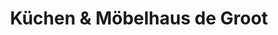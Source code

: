 ---
title: "Küchen & Möbelhaus de Groot"
url: /uplengen/kuechen-und-moebelhaus-de-groot/
shop: Möbel
---